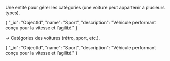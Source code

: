 Une entité pour gérer les catégories (une voiture peut appartenir à plusieurs types).

{
"_id": "ObjectId",
"name": "Sport",
"description": "Véhicule performant conçu pour la vitesse et l’agilité."
}

→ Catégories des voitures (rétro, sport, etc.).

{
"_id": "ObjectId",
"name": "Sport",
"description": "Véhicule performant conçu pour la vitesse et l’agilité."
}
